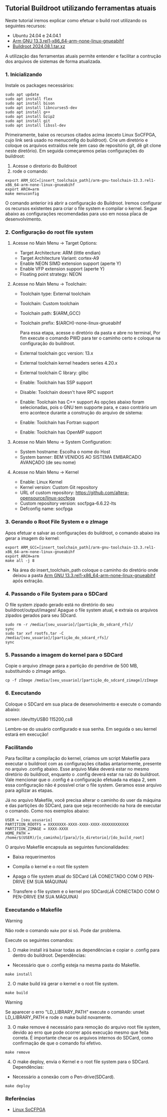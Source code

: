 ## Tutorial Buildroot utilizando ferramentas atuais

Neste tutorial iremos explicar como efetuar o build root utilizando os seguintes recursos:

- Ubuntu 24.04 e 24.04.1
- [Arm GNU 13.3.rel1-x86_64-arm-none-linux-gnueabihf](https://developer.arm.com/downloads/-/arm-gnu-toolchain-downloads)
- [Buildroot 2024.08.1.tar.xz](https://buildroot.org/downloads/)


A utilização das ferramentas atuais permite entender e facilitar a contrução dos arquivos de sistemas de forma atualizada.

### 1. Inicializando

Instale os packages necessários:
```
sudo apt update
sudo apt install flex
sudo apt install bison
sudo apt install libncurses5-dev
sudo apt install g++
sudo apt install bzip2
sudo apt install git
sudo apt install libssl-dev
```

Primeiramente, baixe os recursos citados acima (exceto Linux SoCFPGA, cujo link será usado no menuconfig do buildroot). Crie um diretório e coloque os arquivos extraídos nele (em caso de repositório git, dê git clone neste diretõrio). Em seguida começaremos pelas configurações do buildroot:

1. Acesse o diretorio do Buildroot
2. rode o comando: 
```
export ARM_GCC=[insert_toolchain_path]/arm-gnu-toolchain-13.3.rel1-x86_64-arm-none-linux-gnueabihf
export ARCH=arm
make menuconfig
```



O comando anterior irá abrir a configuração do Buildroot. Iremos configurar os recursos existentes para criar o file system e compilar o kernel. Segue abaixo as configurações recomendadas para uso em nossa pĺaca de desenvolvimento.

### 2. Configuração do root file system

1. Acesse no Main Menu -> Target Options:
    - Target Architecture: ARM (little endian)
    - Target Architecture Variant: cortex-A9
    - Enable NEON SIMD extension support (aperte Y)
    - Enable VFP extension support (aperte Y)
    - Floating point strategy: NEON

2. Acesse no Main Menu -> Toolchain:
    - Toolchain type: External toolchain
    - Toolchain: Custom toolchain
    - Toolchain path: $(ARM_GCC)
    - Toolchain prefix: $(ARCH)-none-linux-gnueabihf 
        
        Para essa etapa, acesse o diretório da pasta e abre no terminal, Por fim execute o comando PWD para ter o caminho certo e coloque na configuração do buildroot.
    - External toolchain gcc version: 13.x
    - External toolchain kernel headers series 4.20.x
    - External toolchain C library: glibc
    - Enable: Toolchain has SSP support
    - Disable: Toolchain doesn't have RPC support
    - Enable: Toolchain has C++ support
    As opções abaixo foram selecionadas, pois o GNU tem supporte para, e caso contrário um erro acontece durante a construção do arquivo de sistema:
    - Enable: Toolchain has Fortran support
    - Enable: Toolchain has OpenMP support

3. Acesse no Main Menu -> System Configuration:
    - System hostname: Escolha o nome do Host
    - System banner: BEM VENIDOS AO SISTEMA EMBARCADO AVANÇADO (de seu nome)

4. Acesse no Main Menu -> Kernel
    - Enable: Linux Kernel
    - Kernel version: Custom Git repository
    - URL of custom repository: https://github.com/altera-opensource/linux-socfpga
    - Custom repository version: socfpga-6.6.22-lts
    - Defconfig name: socfpga


### 3. Gerando o Root File System e o zImage

Apos efetuar e salvar as configurações do buildroot, o comando abaixo ira gerar a imagem do kernel:

```
export ARM_GCC=[insert_toolchain_path]/arm-gnu-toolchain-13.3.rel1-x86_64-arm-none-linux-gnueabihf
export ARCH=arm
make all -j 8
```

- Na área do insert_toolchain_path coloque o caminho do diretório onde deixou a pasta [Arm GNU 13.3.rel1-x86_64-arm-none-linux-gnueabihf](https://developer.arm.com/downloads/-/arm-gnu-toolchain-downloads) após extração.


### 4. Passando o File System para o SDCard

O file system zipado gerado está no diretório do seu buildroot/output/images! Apague o file system atual, e extraia os arquivos zipados gerados para seu SDcard.

```
sudo rm -r /media/[seu_usuario]/[partição_do_sdcard_rfs]/
sync
sudo tar xvf rootfs.tar -C /media/[seu_usuario]/[partição_do_sdcard_rfs]/
sync
```


### 5. Passando a imagem do kernel para o SDCard

Copie o arquivo zImage para a partição do pendrive de 500 MB, substituindo o zImage antigo.
```
cp -f zImage /media/[seu_usuario]/[partição_do_sdcard_zimage]/zImage
```

### 6. Executando

Coloque o SDCard em sua placa de desenvolvimento e execute o comando abaixo:

screen /dev/ttyUSB0 115200,cs8

Lembre-se do usuário configurado e sua senha. Em seguida o seu kernel estará em execução!



### Facilitando

Para facilitar a compilação do kernel, criamos um script Makefile para executar o buildroot com as configurações citadas antariormente, presente no arquivo .config abaixo. Esse arquivo Make deverá estar no mesmo diretório do buildroot, enquanto o .config deverá estar na raíz do buildroot. Vale mencionar que o .config é a configuração efetuada na etapa 2, sem essa configuração não é possível criar o file system. Geramos esse arquivo para agilizar as etapas.

Já no arquivo Makefile, você precisa alterar o caminho do user da máquina e das partições do SDCard, para que seja reconhecido na hora de executar o comando. Como nos exemplos abaixo:

```
USER = [seu_ususario]
PARTITION_ROOTFS = XXXXXXXX-XXXX-XXXX-XXXX-XXXXXXXXXXXX
PARTITION_ZIMAGE = XXXX-XXXX 
HOME_PATH = /home/$(USER)/[o_caminho]/[para]/[o_diretorio]/[do_build_root]
```

O arquivo Makefile encapsula as seguintes funcionalidades:

- Baixa requerimentos

- Compila o kernel e o root file system

- Apaga o file system atual do SDCard (JÁ CONECTADO COM O PEN-DRIVE EM SUA MÁQUINA)

- Transfere o file system e o kernel pro SDCard(JÁ CONECTADO COM O PEN-DRIVE EM SUA MÁQUINA)


### Executando o Makefile

> [!WARNING] 
> Não rode o comando ```make``` por si só. Pode dar problema.

Execute os seguintes comandos:

1. O make install irá baixar todas as dependências e copiar o .config para dentro do buildroot. Dependências:

- Necessário que o .config esteja na mesma pasta do Makefile.

```
make install
```

2. O make build irá gerar o kernel e o root file system.

```
make build
```
> [!WARNING] 
> Se aparecer o erro "LD_LIBRARY_PATH" execute o comando:
unset LD_LIBRARY_PATH e rode o make build novamente.

3. O make remove é necessário para remoção do arquivo root file system, devido ao erro que pode ocorrer após execução mesmo que feita correta. É importante checar os arquivos internos do SDCard, como confirmação de que o comando foi efetivo.

```
make remove
```


4. O make deploy, envia o Kernel e o root file system para o SDCard. Dependências:

- Necessário a conexão com o Pen-drive(SDCard).

```
make deploy
```

### Referências

- [Linux SoCFPGA](https://github.com/altera-opensource/linux-socfpga)


